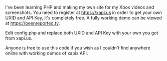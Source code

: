 I've been learning PHP and making my own site for my Xbox videos and screenshots. You need to register at https://xapi.us in order to get your own UXID and API Key, it's completely free. A fully working demo can be viewed at https://beenreported.tv.

Edit config.php and replace both UXID and API Key with your own you got from xapi.us.

Anyone is free to use this code if you wish as I couldn't find anywhere online with working demos of xapis API.
